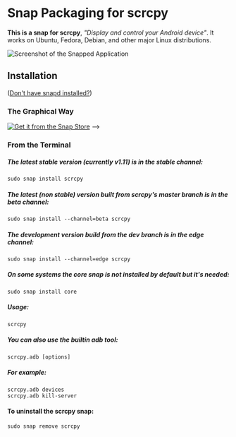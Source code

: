 # Snap Packaging for scrcpy

**This is a snap for scrcpy**, *"Display and control your Android device"*. It works on Ubuntu, Fedora, Debian, and other major Linux distributions.


![Screenshot of the Snapped Application](https://github.com/Genymobile/scrcpy/blob/master/assets/screenshot-debian-600.jpg "Screenshot of the Snapped Application")


## Installation
([Don't have snapd installed?](https://snapcraft.io/docs/core/install))

### The Graphical Way
[![Get it from the Snap Store](https://snapcraft.io/static/images/badges/en/snap-store-black.svg)](https://snapcraft.io/scrcpy)
-->

### From the Terminal
  
##### The latest stable version (currently v1.11) is in the stable channel:
    sudo snap install scrcpy
    
##### The latest (non stable) version built from scrcpy's master branch is in the beta channel:
    sudo snap install --channel=beta scrcpy
    
##### The development version build from the dev branch is in the edge channel:
    sudo snap install --channel=edge scrcpy

##### On some systems the core snap is not installed by default but it's needed:
    sudo snap install core


##### Usage:
    scrcpy
##### You can also use the builtin adb tool:
    scrcpy.adb [options]
##### For example:
    scrcpy.adb devices
    scrcpy.adb kill-server
    
#### To uninstall the scrcpy snap:
    sudo snap remove scrcpy
